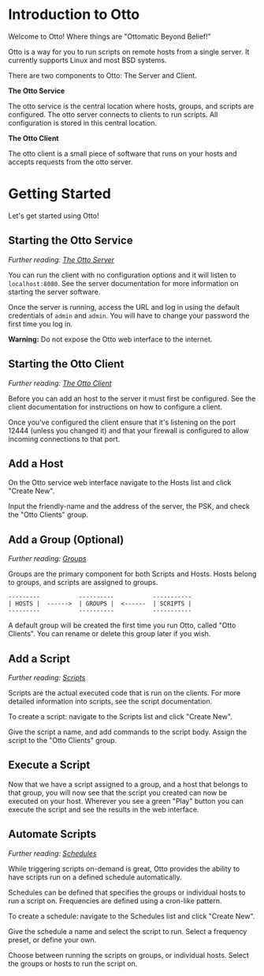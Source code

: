 # Introduction to Otto

Welcome to Otto! Where things are "Ottomatic Beyond Belief!"

Otto is a way for you to run scripts on remote hosts from a single server. It currently supports Linux and most BSD
systems.

There are two components to Otto: The Server and Client.

**The Otto Service**

The otto service is the central location where hosts, groups, and scripts are configured. The otto server connects to
clients
to run scripts. All configuration is stored in this central location.

**The Otto Client**

The otto client is a small piece of software that runs on your hosts and accepts requests from the otto server.

# Getting Started

Let's get started using Otto!

## Starting the Otto Service

*Further reading: [The Otto Server](server.md)*

You can run the client with no configuration options and it will listen to `localhost:8080`. See the server
documentation for more information on starting the server software.

Once the server is running, access the URL and log in using the default credentials of `admin` and `admin`. You will
have to change your password the first time you log in.

**Warning:** Do not expose the Otto web interface to the internet.

## Starting the Otto Client

*Further reading: [The Otto Client](client.md)*

Before you can add an host to the server it must first be configured. See the client documentation for instructions on
how to configure a client.

Once you've configured the client ensure that it's listening on the port 12444 (unless you changed it) and that your
firewall is configured to allow incoming connections to that port.

## Add a Host

On the Otto service web interface navigate to the Hosts list and click "Create New".

Input the friendly-name and the address of the server, the PSK, and check the "Otto Clients" group.

## Add a Group (Optional)

*Further reading: [Groups](groups.md)*

Groups are the primary component for both Scripts and Hosts. Hosts belong to groups, and scripts are assigned to groups.

```
---------           ----------           -----------
| HOSTS |  ------>  | GROUPS |  <------  | SCRIPTS |
---------           ----------           -----------
```

A default group will be created the first time you run Otto, called "Otto Clients". You can rename or delete this group
later if you wish.

## Add a Script

*Further reading: [Scripts](script.md)*

Scripts are the actual executed code that is run on the clients. For more detailed information into scripts, see the
script documentation.

To create a script: navigate to the Scripts list and click "Create New".

Give the script a name, and add commands to the script body. Assign the script to the "Otto Clients" group.

## Execute a Script

Now that we have a script assigned to a group, and a host that belongs to that group, you will now see that the script
you created can now be executed on your host. Wherever you see a green "Play" button you can execute the script and see
the results in the web interface.

## Automate Scripts

*Further reading: [Schedules](schedule.md)*

While triggering scripts on-demand is great, Otto provides the ability to have scripts run on a defined schedule
automatically.

Schedules can be defined that specifies the groups or individual hosts to run a script on. Frequencies are defined
using a cron-like pattern.

To create a schedule: navigate to the Schedules list and click "Create New".

Give the schedule a name and select the script to run. Select a frequency preset, or define your own.

Choose between running the scripts on groups, or individual hosts. Select the groups or hosts to run the script on.
